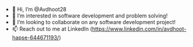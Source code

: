 - 👋 Hi, I’m @Avdhoot28
- 👀 I’m interested in software development and problem solving!
- 💞️ I’m looking to collaborate on any software development project!
- 📫 Reach out to me at LinkedIn (https://www.linkedin.com/in/avdhoot-hapse-644671193/)

<!---
Avdhoot28/Avdhoot28 is a ✨ special ✨ repository because its `README.md` (this file) appears on your GitHub profile.
You can click the Preview link to take a look at your changes.
--->
